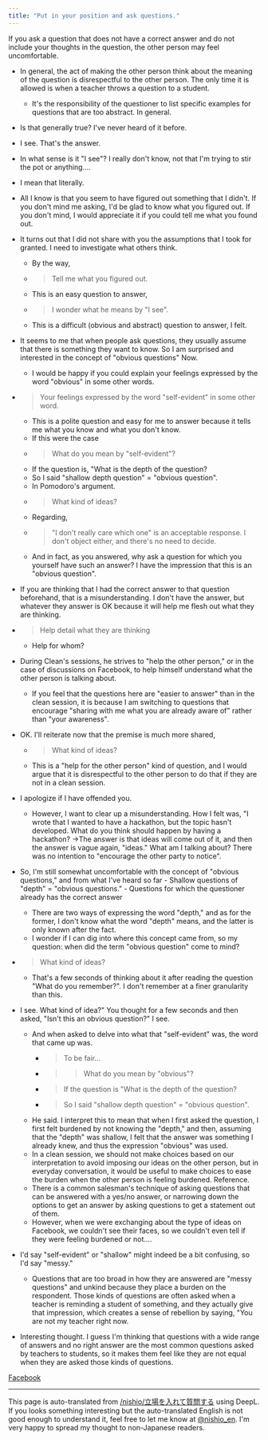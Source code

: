 ```yaml
---
title: "Put in your position and ask questions."
---
```


If you ask a question that does not have a correct answer and do not include your thoughts in the question, the other person may feel uncomfortable.


- In general, the act of making the other person think about the meaning of the question is disrespectful to the other person. The only time it is allowed is when a teacher throws a question to a student.
    - It's the responsibility of the questioner to list specific examples for questions that are too abstract. In general.
- Is that generally true? I've never heard of it before.
- I see. That's the answer.
- In what sense is it "I see"? I really don't know, not that I'm trying to stir the pot or anything....
- I mean that literally.
- All I know is that you seem to have figured out something that I didn't. If you don't mind me asking, I'd be glad to know what you figured out. If you don't mind, I would appreciate it if you could tell me what you found out.
- It turns out that I did not share with you the assumptions that I took for granted. I need to investigate what others think.
    - By the way,
    - >  Tell me what you figured out.
    - This is an easy question to answer,
    - >  I wonder what he means by "I see".
    - This is a difficult (obvious and abstract) question to answer, I felt.
- It seems to me that when people ask questions, they usually assume that there is something they want to know. So I am surprised and interested in the concept of "obvious questions" Now.
    - I would be happy if you could explain your feelings expressed by the word "obvious" in some other words.
- >  Your feelings expressed by the word "self-evident" in some other word.
    - This is a polite question and easy for me to answer because it tells me what you know and what you don't know.
    - If this were the case
    - >  What do you mean by "self-evident"?
    - If the question is, "What is the depth of the question?
    - So I said "shallow depth question" = "obvious question".
    - In Pomodoro's argument.
    - >  What kind of ideas?
    - Regarding,
    - >  "I don't really care which one" is an acceptable response. I don't object either, and there's no need to decide.
    - And in fact, as you answered, why ask a question for which you yourself have such an answer? I have the impression that this is an "obvious question".
- If you are thinking that I had the correct answer to that question beforehand, that is a misunderstanding. I don't have the answer, but whatever they answer is OK because it will help me flesh out what they are thinking.
- >  Help detail what they are thinking
    - Help for whom?
- During Clean's sessions, he strives to "help the other person," or in the case of discussions on Facebook, to help himself understand what the other person is talking about.
    - If you feel that the questions here are "easier to answer" than in the clean session, it is because I am switching to questions that encourage "sharing with me what you are already aware of" rather than "your awareness".
- OK. I'll reiterate now that the premise is much more shared,
    - >  What kind of ideas?
    - This is a "help for the other person" kind of question, and I would argue that it is disrespectful to the other person to do that if they are not in a clean session.
- I apologize if I have offended you.
    - However, I want to clear up a misunderstanding. How I felt was, "I wrote that I wanted to have a hackathon, but the topic hasn't developed. What do you think should happen by having a hackathon? →The answer is that ideas will come out of it, and then the answer is vague again, "ideas." What am I talking about? There was no intention to "encourage the other party to notice".

- So, I'm still somewhat uncomfortable with the concept of "obvious questions," and from what I've heard so far
        - Shallow questions of "depth" = "obvious questions."
        - Questions for which the questioner already has the correct answer
    - There are two ways of expressing the word "depth," and as for the former, I don't know what the word "depth" means, and the latter is only known after the fact.
    - I wonder if I can dig into where this concept came from, so my question: when did the term "obvious question" come to mind?
- >  What kind of ideas?
    - That's a few seconds of thinking about it after reading the question "What do you remember?". I don't remember at a finer granularity than this.
- I see. What kind of idea?" You thought for a few seconds and then asked, "Isn't this an obvious question?" I see.
    - And when asked to delve into what that "self-evident" was, the word that came up was.
        - > To be fair...
        - > > What do you mean by "obvious"?
        - > If the question is "What is the depth of the question?
        - > So I said "shallow depth question" = "obvious question".
    - He said. I interpret this to mean that when I first asked the question, I first felt burdened by not knowing the "depth," and then, assuming that the "depth" was shallow, I felt that the answer was something I already knew, and thus the expression "obvious" was used.
    - In a clean session, we should not make choices based on our interpretation to avoid imposing our ideas on the other person, but in everyday conversation, it would be useful to make choices to ease the burden when the other person is feeling burdened. Reference.
    - There is a common salesman's technique of asking questions that can be answered with a yes/no answer, or narrowing down the options to get an answer by asking questions to get a statement out of them.
    - However, when we were exchanging about the type of ideas on Facebook, we couldn't see their faces, so we couldn't even tell if they were feeling burdened or not....
- I'd say "self-evident" or "shallow" might indeed be a bit confusing, so I'd say "messy."
    - Questions that are too broad in how they are answered are "messy questions" and unkind because they place a burden on the respondent. Those kinds of questions are often asked when a teacher is reminding a student of something, and they actually give that impression, which creates a sense of rebellion by saying, "You are not my teacher right now.
- Interesting thought. I guess I'm thinking that questions with a wide range of answers and no right answer are the most common questions asked by teachers to students, so it makes them feel like they are not equal when they are asked those kinds of questions.

[Facebook](https://www.facebook.com/nishiohirokazu/posts/10215463248590915)

---
This page is auto-translated from [/nishio/立場を入れて質問する](https://scrapbox.io/nishio/立場を入れて質問する) using DeepL. If you looks something interesting but the auto-translated English is not good enough to understand it, feel free to let me know at [@nishio_en](https://twitter.com/nishio_en). I'm very happy to spread my thought to non-Japanese readers.